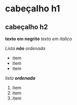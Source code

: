# cabeçalho h1
## cabeçalho h2

**texto em negrito**
*texto em italico*

*Lista **não** ordenada*
* item
* item
* item

*lista **ordenada***
1. item
2. item
3. item